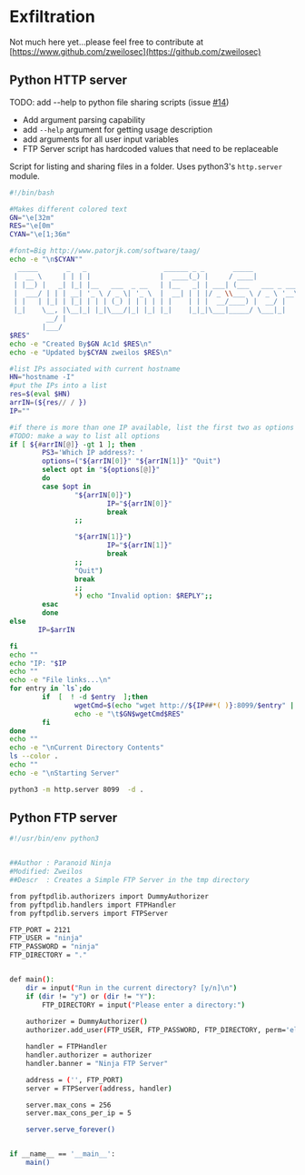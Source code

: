 # Exfiltration

Not much here yet...please feel free to contribute at [https://www.github.com/zweilosec](https://github.com/zweilosec)

## Python HTTP server

TODO: add --help to python file sharing scripts (issue [#14](https://github.com/zweilosec/Infosec-Notes/issues/14))
* Add argument parsing capability
* add `--help` argument for getting usage description
* add arguments for all user input variables
* FTP Server script has hardcoded values that need to be replaceable

Script for listing and sharing files in a folder.  Uses python3's `http.server` module.

```bash
#!/bin/bash

#Makes different colored text
GN="\e[32m"
RES="\e[0m"
CYAN="\e[1;36m"

#font=Big http://www.patorjk.com/software/taag/
echo -e "\n$CYAN""
  _____       _   _                   ______ _ _       _____                          
 |  __ \     | | | |                 |  ____(_) |     / ____|                         
 | |__) |   _| |_| |__   ___  _ __   | |__   _| | ___| (___   ___ _ ____   _____ _ __ 
 |  ___/ | | | __| '_ \ / _ \| '_ \  |  __| | | |/ _ \\___ \ / _ \ '__\ \ / / _ \ '__|
 | |   | |_| | |_| | | | (_) | | | | | |    | | |  __/____) |  __/ |   \ V /  __/ |   
 |_|    \__, |\__|_| |_|\___/|_| |_| |_|    |_|_|\___|_____/ \___|_|    \_/ \___|_|   
         __/ |                                                                        
        |___/                                                                         
$RES"
echo -e "Created By$GN Ac1d $RES\n"
echo -e "Updated by$CYAN zweilos $RES\n"

#list IPs associated with current hostname
HN="hostname -I"
#put the IPs into a list
res=$(eval $HN)
arrIN=(${res// / })
IP=""

#if there is more than one IP available, list the first two as options
#TODO: make a way to list all options
if [ ${#arrIN[@]} -gt 1 ]; then
        PS3='Which IP address?: '
        options=("${arrIN[0]}" "${arrIN[1]}" "Quit")
        select opt in "${options[@]}"
        do
        case $opt in
                "${arrIN[0]}")
                        IP="${arrIN[0]}"
                        break
                ;;

                "${arrIN[1]}")
                        IP="${arrIN[1]}"
                        break
                ;;
                "Quit")
                break
                ;;
                *) echo "Invalid option: $REPLY";;
        esac
        done
else
       IP=$arrIN

fi
echo ""
echo "IP: "$IP
echo ""
echo -e "File links...\n"
for entry in `ls`;do
        if  [  ! -d $entry  ];then
                wgetCmd=$(echo "wget http://${IP##*( )}:8099/$entry" | xargs)
                echo -e "\t$GN$wgetCmd$RES"
        fi
done
echo ""
echo -e "\nCurrent Directory Contents"
ls --color .
echo ""
echo -e "\nStarting Server"

python3 -m http.server 8099  -d .
```

## Python FTP server

```bash
#!/usr/bin/env python3


##Author : Paranoid Ninja
#Modified: Zweilos
##Descr  : Creates a Simple FTP Server in the tmp directory

from pyftpdlib.authorizers import DummyAuthorizer
from pyftpdlib.handlers import FTPHandler
from pyftpdlib.servers import FTPServer

FTP_PORT = 2121
FTP_USER = "ninja"
FTP_PASSWORD = "ninja"
FTP_DIRECTORY = "."


def main():
    dir = input("Run in the current directory? [y/n]\n")
    if (dir != "y") or (dir != "Y"):
        FTP_DIRECTORY = input("Please enter a directory:")
    
    authorizer = DummyAuthorizer()
    authorizer.add_user(FTP_USER, FTP_PASSWORD, FTP_DIRECTORY, perm='elradfmw')

    handler = FTPHandler
    handler.authorizer = authorizer
    handler.banner = "Ninja FTP Server"

    address = ('', FTP_PORT)
    server = FTPServer(address, handler)

    server.max_cons = 256
    server.max_cons_per_ip = 5

    server.serve_forever()


if __name__ == '__main__':
    main()
```




